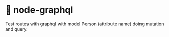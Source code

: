 # 🧬 node-graphql
Test routes with graphql with model Person (attribute name) doing mutation and query.
